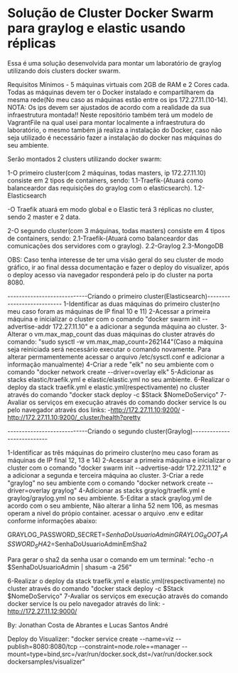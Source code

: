 # Solução de Cluster Docker Swarm para graylog e elastic usando réplicas

Essa é uma solução desenvolvida para montar um laboratório de graylog utilizando dois clusters docker swarm.

Requisitos Mínimos - 5 máquinas virtuais com 2GB de RAM e 2 Cores cada. Todas as máquinas devem ter o Docker instalado e compartilharem da mesma rede(No meu caso as máquinas estão entre os ips 172.27.11.(10-14).
NOTA: Os ips devem ser ajustados de acordo com a realidade da sua infraestrutura montada!!
Neste repositório também terá um modelo de VagrantFile na qual usei para montar localmente a infraestrutura do laboratório, o mesmo também já realiza a instalação do Docker, caso não seja utilizado é necessário fazer a instalação do docker nas máquinas do seu ambiente.

Serão montados 2 clusters utilizando docker swarm:

1-O primeiro cluster(com 2 máquinas, todas masters, ip 172.27.11.10) consiste em 2 tipos de containers, sendo:
1.1-Traefik-(Atuará como balanceardor das requisições do graylog com o elasticsearch).
1.2-Elasticsearch

-O Traefik atuará em modo global e o Elastic terá 3 réplicas no cluster, sendo 2 master e 2 data.

2-O segundo cluster(com 3 máquinas, todas masters) consiste em 4 tipos de containers, sendo:
2.1-Traefik-(Atuará como balanceardor das comunicações dos servidores com o graylog).
2.2-Graylog
2.3-MongoDB

OBS: Caso tenha interesse de ter uma visão geral do seu cluster de modo gráfico, ir ao final dessa documentação e fazer o deploy do visualizer, após o deploy acesso via navegador responderá pelo ip do cluster na porta 8080.

----------------------------Criando o primeiro cluster(Elasticsearch)---------------------------
1-Identificar as duas máquinas do primeiro cluster(no meu caso foram as máquinas de IP final 10 e 11)
2-Acessar a primeira máquina e inicializar o cluster com o comando "docker swarm init --advertise-addr 172.27.11.10" e a adicionar a segunda máquina ao cluster.
3-Alterar o vm.max_map_count das duas máquinas do cluster através do comando: "sudo sysctl -w vm.max_map_count=262144"(Caso a máquina seja reiniciada será necessário executar o comando novamente. Para alterar permamentemente acessar o arquivo /etc/sysctl.conf e adicionar a informação manualmente)
4-Criar a rede "elk" no seu ambiente com o comando "docker network create --driver=overlay elk"
5-Adicionar as stacks elastic/traefik.yml e elastic/elastic.yml no seu ambiente.
6-Realizar o deploy da stack traefik.yml e elastic.yml(respectivamente) no cluster através do comando "docker stack deploy -c $Stack $NomeDoServiço"
7-Avaliar os serviços em execução através do comando docker service ls ou pelo navegador através dos links:
-http://172.27.11.10:9200/
-http://172.27.11.10:9200/_cluster/health?pretty

----------------------------Criando o segundo cluster(Graylog)---------------------------

1-Identificar as três máquinas do primeiro cluster(no meu caso foram as máquinas de IP final 12, 13 e 14)
2-Acessar a primeira máquina e inicializar o cluster com o comando "docker swarm init --advertise-addr 172.27.11.12" e a adicionar a segunda e terceira máquina ao cluster.
3-Criar a rede "graylog" no seu ambiente com o comando "docker network create --driver=overlay graylog"
4-Adicionar as stacks graylog/traefik.yml e graylog/graylog.yml no seu ambiente.
5-Editar a stack graylog.yml de acordo com o seu ambiente, Não alterar a linha 52 nem 106, as mesmas operam a nivel do própio container. acessar o arquivo .env e editar conforme informações abaixo:

GRAYLOG_PASSWORD_SECRET=$SenhaDoUsuarioAdmin
GRAYLOG_ROOT_PASSWORD_SHA2=$SenhaDoUsuarioAdminEmSha2

Para gerar o sha2 da senha usar o comando em um terminal:
"echo -n $SenhaDoUsuarioAdmin | shasum -a 256"

6-Realizar o deploy da stack traefik.yml e elastic.yml(respectivamente) no cluster através do comando "docker stack deploy -c $Stack $NomeDoServiço"
7-Avaliar os serviços em execução através do comando docker service ls ou pelo navegador através do link:
-http://172.27.11.12:9000/

By: Jonathan Costa de Abrantes e Lucas Santos André

Deploy do Visualizer: "docker service create --name=viz --publish=8080:8080/tcp --constraint=node.role==manager --mount=type=bind,src=/var/run/docker.sock,dst=/var/run/docker.sock dockersamples/visualizer"
